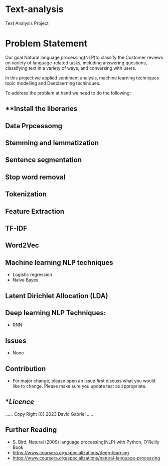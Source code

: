 # Text-analysis
Text Analysis Project 

# **Problem Statement**

Our goal Natural language processing(NLP)to classify the Customer reviews on variety of language-related tasks, including answering questions, classifying text in a variety of ways, and conversing with users.

In this project we applied sentiment analysis, machine learning techniques topic modelling and Deeplaerning techinques.

To address the problem at hand we need to do the following:

## **Install the liberaries

## **Data Prpcessomg**

## **Stemming and lemmatization**

## **Sentence segmentation**

## **Stop word removal**

## **Tokenization**

## **Feature Extraction**


## **TF-IDF**

## **Word2Vec**

## **Machine learning NLP techniques**
 - Logistic regression
 - Naive Bayes
## **Latent Dirichlet Allocation (LDA)**

## **Deep learning NLP Techniques:**  
   - RNN
   
## **Issues**
  - None
## **Contribution**
   -  For major change, please open an issue first discuss what you would like to change. Please make sure you update test as appropriate.
## **Licence*
......
Copy Right (C) 2023 David Gabriel
.....

## **Further Reading**
  - S. Bird, Natural (2009) language processing(NLP) with Python, O'Reilly Book
  - https://www.coursera.org/specializations/deep-learning
  - https://www.coursera.org/specializations/natural-language-processing
